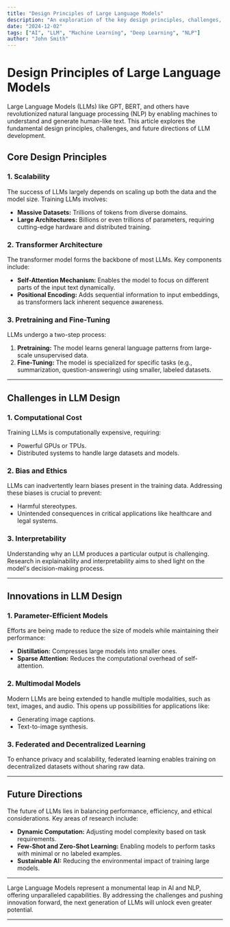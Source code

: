```yaml
---
title: "Design Principles of Large Language Models"
description: "An exploration of the key design principles, challenges, and innovations in creating large language models."
date: "2024-12-02"
tags: ["AI", "LLM", "Machine Learning", "Deep Learning", "NLP"]
author: "John Smith"
---
```


# Design Principles of Large Language Models

Large Language Models (LLMs) like GPT, BERT, and others have revolutionized natural language processing (NLP) by enabling machines to understand and generate human-like text. This article explores the fundamental design principles, challenges, and future directions of LLM development.

## Core Design Principles

### 1. **Scalability**
The success of LLMs largely depends on scaling up both the data and the model size. Training LLMs involves:
- **Massive Datasets:** Trillions of tokens from diverse domains.
- **Large Architectures:** Billions or even trillions of parameters, requiring cutting-edge hardware and distributed training.

### 2. **Transformer Architecture**
The transformer model forms the backbone of most LLMs. Key components include:
- **Self-Attention Mechanism:** Enables the model to focus on different parts of the input text dynamically.
- **Positional Encoding:** Adds sequential information to input embeddings, as transformers lack inherent sequence awareness.

### 3. **Pretraining and Fine-Tuning**
LLMs undergo a two-step process:
1. **Pretraining:** The model learns general language patterns from large-scale unsupervised data.
2. **Fine-Tuning:** The model is specialized for specific tasks (e.g., summarization, question-answering) using smaller, labeled datasets.

---

## Challenges in LLM Design

### 1. **Computational Cost**
Training LLMs is computationally expensive, requiring:
- Powerful GPUs or TPUs.
- Distributed systems to handle large datasets and models.

### 2. **Bias and Ethics**
LLMs can inadvertently learn biases present in the training data. Addressing these biases is crucial to prevent:
- Harmful stereotypes.
- Unintended consequences in critical applications like healthcare and legal systems.

### 3. **Interpretability**
Understanding why an LLM produces a particular output is challenging. Research in explainability and interpretability aims to shed light on the model's decision-making process.

---

## Innovations in LLM Design

### 1. **Parameter-Efficient Models**
Efforts are being made to reduce the size of models while maintaining their performance:
- **Distillation:** Compresses large models into smaller ones.
- **Sparse Attention:** Reduces the computational overhead of self-attention.

### 2. **Multimodal Models**
Modern LLMs are being extended to handle multiple modalities, such as text, images, and audio. This opens up possibilities for applications like:
- Generating image captions.
- Text-to-image synthesis.

### 3. **Federated and Decentralized Learning**
To enhance privacy and scalability, federated learning enables training on decentralized datasets without sharing raw data.

---

## Future Directions

The future of LLMs lies in balancing performance, efficiency, and ethical considerations. Key areas of research include:
- **Dynamic Computation:** Adjusting model complexity based on task requirements.
- **Few-Shot and Zero-Shot Learning:** Enabling models to perform tasks with minimal or no labeled examples.
- **Sustainable AI:** Reducing the environmental impact of training large models.

---

Large Language Models represent a monumental leap in AI and NLP, offering unparalleled capabilities. By addressing the challenges and pushing innovation forward, the next generation of LLMs will unlock even greater potential.

---

